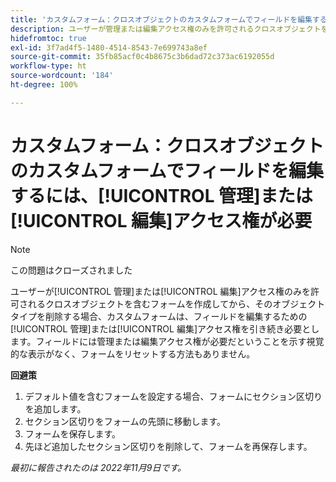```yaml
---
title: 'カスタムフォーム：クロスオブジェクトのカスタムフォームでフィールドを編集するには、管理または編集アクセス権が必要'
description: ユーザーが管理または編集アクセス権のみを許可されるクロスオブジェクトを含むフォームを作成してから、そのオブジェクトタイプを削除する場合、カスタムフォームは、フィールドを編集するための管理または編集アクセス権を引き続き必要とします。フィールドには管理または編集アクセス権が必要だということを示す視覚的な表示がなく、フォームをリセットする方法もありません。
hidefromtoc: true
exl-id: 3f7ad4f5-1480-4514-8543-7e699743a8ef
source-git-commit: 35fb85acf0c4b8675c3b6dad72c373ac6192055d
workflow-type: ht
source-wordcount: '184'
ht-degree: 100%

---
```


# カスタムフォーム：クロスオブジェクトのカスタムフォームでフィールドを編集するには、[!UICONTROL 管理]または[!UICONTROL 編集]アクセス権が必要

<!--Won't fix, live for workaround-->

>[!NOTE]
>
>この問題はクローズされました

ユーザーが[!UICONTROL 管理]または[!UICONTROL 編集]アクセス権のみを許可されるクロスオブジェクトを含むフォームを作成してから、そのオブジェクトタイプを削除する場合、カスタムフォームは、フィールドを編集するための[!UICONTROL 管理]または[!UICONTROL 編集]アクセス権を引き続き必要とします。フィールドには管理または編集アクセス権が必要だということを示す視覚的な表示がなく、フォームをリセットする方法もありません。

**回避策**

1. デフォルト値を含むフォームを設定する場合、フォームにセクション区切りを追加します。
2. セクション区切りをフォームの先頭に移動します。
3. フォームを保存します。
4. 先ほど追加したセクション区切りを削除して、フォームを再保存します。

_最初に報告されたのは 2022年11月9日です。_

